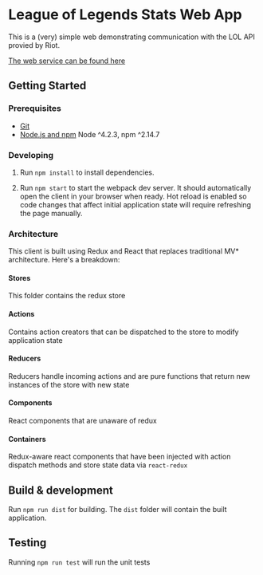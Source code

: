 # League of Legends Stats Web App

This is a (very) simple web demonstrating communication with the LOL API provied by Riot.


[The web service can be found here](https://github.com/ex1machina/league-service)

## Getting Started

### Prerequisites

- [Git](https://git-scm.com/)
- [Node.js and npm](nodejs.org) Node ^4.2.3, npm ^2.14.7

### Developing

1. Run `npm install` to install dependencies.

3. Run `npm start` to start the webpack dev server. It should automatically open the client in your browser when ready. Hot reload is enabled so code changes that affect initial application state will require refreshing the page manually.

### Architecture
This client is built using Redux and React that replaces traditional MV* architecture. Here's a breakdown:

#### Stores
This folder contains the redux store

#### Actions
Contains action creators that can be dispatched to the store to modify application state

#### Reducers
Reducers handle incoming actions and are pure functions that return new instances of the store with new state

#### Components
React components that are unaware of redux

#### Containers
Redux-aware react components that have been injected with action dispatch methods and store state data via `react-redux`

## Build & development

Run `npm run dist` for building. The `dist` folder will contain the built application.

## Testing

Running `npm run test` will run the unit tests
